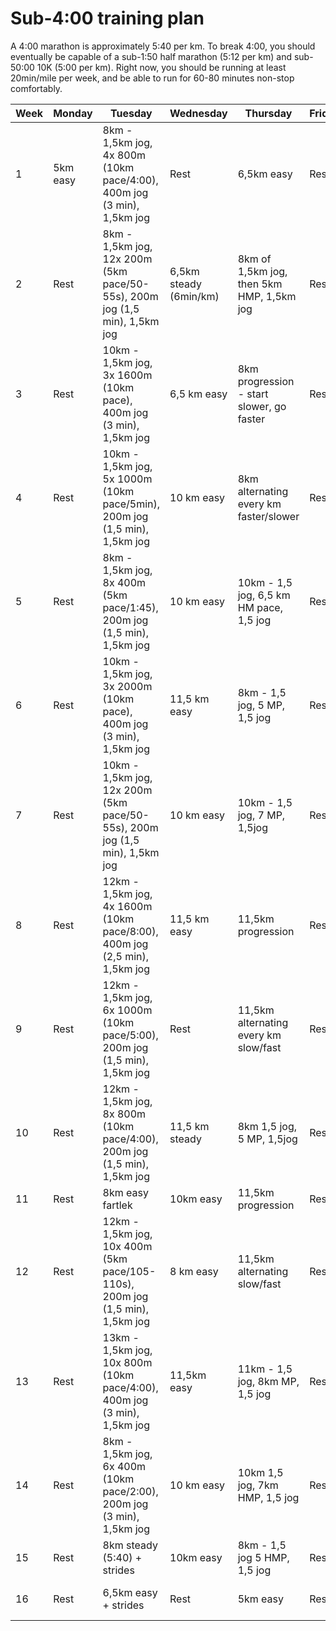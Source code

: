 
# Sub-4:00 training plan
 
A 4:00 marathon is approximately 5:40 per km. To break 4:00, you should eventually be capable of a sub-1:50 half marathon (5:12 per km) and sub-50:00 10K (5:00 per km). Right now, you should be running at least 20min/mile per week, and be able to run for 60-80 minutes non-stop comfortably.

| Week | Monday | Tuesday | Wednesday | Thursday | Friday | Saturday | Sunday |
|--|--|--|--|--|--|--|--|
| 1 | 5km easy | 8km - 1,5km jog, 4x 800m (10km pace/4:00), 400m jog (3 min), 1,5km jog | Rest | 6,5km easy | Rest | 5km hill session | 13km |
| 2 | Rest | 8km - 1,5km jog, 12x 200m (5km pace/50-55s), 200m jog (1,5 min), 1,5km jog | 6,5km steady (6min/km) | 8km of 1,5km jog, then 5km HMP, 1,5km jog| Rest | 5km easy | 16km |
| 3 | Rest | 10km - 1,5km jog, 3x 1600m (10km pace), 400m jog (3 min), 1,5km jog | 6,5 km easy | 8km progression - start slower, go faster | Rest | 6,5km hill session | 19km |
| 4 | Rest | 10km - 1,5km jog, 5x 1000m (10km pace/5min), 200m jog (1,5 min), 1,5km jog | 10 km easy | 8km alternating every km faster/slower | Rest | Rest | 10km |
| 5 | Rest | 8km - 1,5km jog, 8x 400m (5km pace/1:45), 200m jog (1,5 min), 1,5km jog | 10 km easy | 10km - 1,5 jog, 6,5 km HM pace, 1,5 jog | Rest | 5km easy | 22km |
| 6 | Rest | 10km - 1,5km jog, 3x 2000m (10km pace), 400m jog (3 min), 1,5km jog | 11,5 km easy | 8km - 1,5 jog, 5 MP, 1,5 jog | Rest | 5km easy + strides | 21km Race |
| 7 | Rest | 10km - 1,5km jog, 12x 200m (5km pace/50-55s), 200m jog (1,5 min), 1,5km jog | 10 km easy | 10km - 1,5 jog, 7 MP, 1,5jog | Rest | 6,5km hills | 25km |
| 8 | Rest | 12km - 1,5km jog, 4x 1600m (10km pace/8:00), 400m jog (2,5 min), 1,5km jog | 11,5 km easy | 11,5km progression | Rest | 5km easy | 27km |
| 9 | Rest | 12km - 1,5km jog, 6x 1000m (10km pace/5:00), 200m jog (1,5 min), 1,5km jog | Rest | 11,5km alternating every km slow/fast | Rest | 6km fartlek | 29km |
| 10 | Rest | 12km - 1,5km jog, 8x 800m (10km pace/4:00), 200m jog (1,5 min), 1,5km jog | 11,5 km steady | 8km 1,5 jog, 5 MP, 1,5jog | Rest | 5km easy | 32km |
| 11 | Rest | 8km easy fartlek | 10km easy| 11,5km progression | Rest | 6km fartlek | 21km steady |
| 12 | Rest | 12km - 1,5km jog, 10x 400m (5km pace/105-110s), 200m jog (1,5 min), 1,5km jog | 8 km easy | 11,5km alternating slow/fast | Rest | 5km easy | 32km |
| 13 | Rest | 13km - 1,5km jog, 10x 800m (10km pace/4:00), 400m jog (3 min), 1,5km jog | 11,5km easy| 11km -  1,5 jog, 8km MP, 1,5 jog | Rest | 5km easy | 24km |
| 14 | Rest | 8km - 1,5km jog, 6x 400m (10km pace/2:00), 200m jog (3 min), 1,5km jog | 10 km easy | 10km 1,5 jog, 7km HMP, 1,5 jog | Rest | 5km easy | 20km |
| 15 | Rest | 8km steady (5:40) + strides | 10km easy | 8km - 1,5 jog 5 HMP, 1,5 jog | Rest | 5km easy | 15km |
| 16 | Rest | 6,5km easy + strides | Rest | 5km easy | Rest | 5km super easy | 42.2km |
